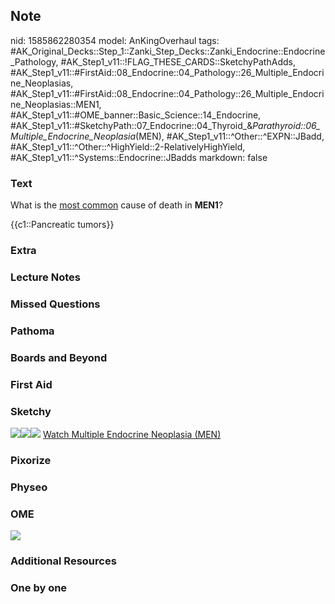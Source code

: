 ## Note
nid: 1585862280354
model: AnKingOverhaul
tags: #AK_Original_Decks::Step_1::Zanki_Step_Decks::Zanki_Endocrine::Endocrine_Pathology, #AK_Step1_v11::!FLAG_THESE_CARDS::SketchyPathAdds, #AK_Step1_v11::#FirstAid::08_Endocrine::04_Pathology::26_Multiple_Endocrine_Neoplasias, #AK_Step1_v11::#FirstAid::08_Endocrine::04_Pathology::26_Multiple_Endocrine_Neoplasias::MEN1, #AK_Step1_v11::#OME_banner::Basic_Science::14_Endocrine, #AK_Step1_v11::#SketchyPath::07_Endocrine::04_Thyroid_&_Parathyroid::06_Multiple_Endocrine_Neoplasia_(MEN), #AK_Step1_v11::^Other::^EXPN::JBadd, #AK_Step1_v11::^Other::^HighYield::2-RelativelyHighYield, #AK_Step1_v11::^Systems::Endocrine::JBadds
markdown: false

### Text
What is the <u>most common</u> cause of death in <b>MEN1</b>?
<div>
  {{c1::Pancreatic tumors}}
</div>

### Extra


### Lecture Notes


### Missed Questions


### Pathoma


### Boards and Beyond


### First Aid


### Sketchy
<img src=
"MEN1%20-%20pancreatic%20tumor,%20cause%20of%20death_1566160514431.jpg"><img src="MEN1%20-%20pancreatic%20tumor_1566160514431.jpg"><img src="zOverall.png">
<a href=
"https://dashboard.sketchy.com/study/medical/courses/medical-pathophysiology/units/medical-pathophysiology-endocrine/videos/medical-pathophysiology-endocrine-thyroid-and-parathyroid-multiple-endocrine-neoplasia-men?utm_source=anki&utm_medium=partnership&utm_campaign=february_update&utm_content=medical">
Watch Multiple Endocrine Neoplasia (MEN)</a>

### Pixorize


### Physeo


### OME
<div class="ome-widget">
  <a href=
  "https://onlinemeded.org/spa/endocrine?ref=anki"><img src="_OME_AnkiFlashcards_Topic_4.png"></a>
</div>

### Additional Resources


### One by one

